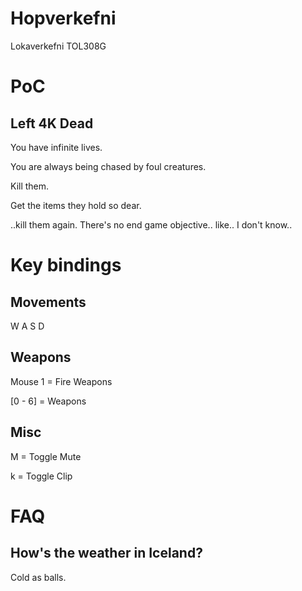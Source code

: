 # Hopverkefni
Lokaverkefni TOL308G

# PoC
## Left 4K Dead
You have infinite lives.

You are always being chased by foul creatures.

Kill them.

Get the items they hold so dear.

..kill them again. There's no end game objective.. like.. I don't know..

# Key bindings
## Movements
W A S D

## Weapons
Mouse 1 = Fire Weapons

[0 - 6] = Weapons

## Misc
M = Toggle Mute

k = Toggle Clip

# FAQ
## How's the weather in Iceland?
Cold as balls.
